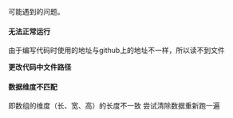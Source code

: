 可能遇到的问题。
#### 无法正常运行
由于编写代码时使用的地址与github上的地址不一样，所以读不到文件

**更改代码中文件路径**
#### 数据维度不匹配
即数组的维度（长、宽、高）的长度不一致
尝试清除数据重新跑一遍
